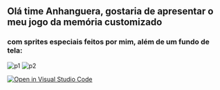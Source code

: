 ## Olá time Anhanguera, gostaria de apresentar o meu jogo da memória customizado
### com sprites especiais feitos por mim, além de um fundo de tela:

![p1](https://github.com/ProfAntolli/jogo-da-memoria-em-javascript-puro-EndoFreeze07/assets/155772605/89d99d09-a5d9-410d-89fd-299f30cb72f8)
![p2](https://github.com/ProfAntolli/jogo-da-memoria-em-javascript-puro-EndoFreeze07/assets/155772605/4783a85d-dec5-4dd2-b0e8-6806bb9d4739)


[![Open in Visual Studio Code](https://classroom.github.com/assets/open-in-vscode-718a45dd9cf7e7f842a935f5ebbe5719a5e09af4491e668f4dbf3b35d5cca122.svg)](https://classroom.github.com/online_ide?assignment_repo_id=15194311&assignment_repo_type=AssignmentRepo)
